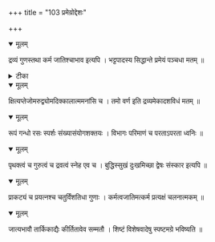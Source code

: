 +++
title = "103 प्रमेय़ोद्देशः"

+++


<details open><summary>मूलम्</summary>

द्रव्यं गुणस्तथा कर्म जातिश्चाभाव इत्यपि । भट्टपादस्य सिद्धान्ते प्रमेयं पञ्चधा मतम् ॥
</details>



<details><summary>टीका</summary>

मानमेयोदयः.[ ]
</details>



<details open><summary>मूलम्</summary>

क्षित्यप्तेजोमरुद्व्योमदिक्कालात्ममनांसि च । तमो वर्ण इति द्रव्यमेकादशविधं मतम् ॥
</details>



<details open><summary>मूलम्</summary>

रूपं गन्धो रसः स्पर्शः संख्यासंयोगशक्तयः । विभागः परिमाणं च परताऽपरता ध्वनिः ॥
</details>



<details open><summary>मूलम्</summary>

पृथक्त्वं च गुरुत्वं च द्रवत्वं स्नेह एव च । बुद्धिस्सुखं दुःखमिच्छा द्वेषः संस्कार इत्यपि ॥
</details>



<details open><summary>मूलम्</summary>

प्राकट्यं च प्रयत्नश्च चतुर्विंशतिधा गुणाः । कर्मत्वजातिमत्कर्म प्रत्यक्षं चलनात्मकम् ॥
</details>



<details open><summary>मूलम्</summary>

जात्यभावौ तार्किकाद्यैः कीर्तितावेव सम्मतौ । शिष्टं विशेषवादेषु स्पष्टमग्रे भविष्यति ॥
</details>

